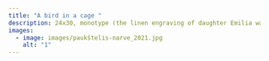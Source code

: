 ```yaml
---
title: "A bird in a cage "
description: 24x30, monotype (the linen engraving of daughter Emilia was used), 2021
images:
  - image: images/paukštelis-narve_2021.jpg
    alt: "1"
---
```

